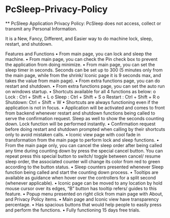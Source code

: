 # PcSleep-Privacy-Policy
** PcSleep Application Privacy Policy:   PcSleep does not access, collect or transmit any Personal Information. 

It is a New, Fancy, Different, and Easier way to do machine lock, sleep, restart, and shutdown. 

Features and Functions
•	From main page, you can lock and sleep the machine.
•	From main page, you can check the Pin check box to prevent the application from doing minimize.
•	From main page, you can set the sleep timer in seconds. Seconds can be set up to 300 (5 minutes only from the main page, while from the shrink/ Iconic page it is 9 seconds max, and takes the value from main page).
•	From extra functions page, you can do restart and shutdown.
•	From extra functions page, you can set the auto run on windows startup.
•	Shortcuts available for all 4 functions as below:
o	Lock	  :  	Ctrl + Shift + L
o	Sleep	  : 	Ctrl + Shift + S
o	Restart	: 	Ctrl + Shift + R
o	Shutdown: 	Ctrl + Shift + W
•	Shortcuts are always functioning even if the application is not in focus. 
•	Application will be activated and comes to front from backend whenever restart and shutdown functions being called to serve the confirmation request. Sleep as well to show the seconds counting down. Lock function will be performed instantly.
•	Confirmation request before doing restart and shutdown prompted when calling by their shortcuts only to avoid mistaken calls.
•	Iconic view page with cool fade in transformation from the main page to perform lock and sleep functions.
•	From the main page only, you can cancel the sleep order after being called any time during counting down by press the special cancel button. You can repeat press this special button to switch/ toggle between cancel/ resume sleep order, the associated counter will change its color from red to green according to the button status.
•	Sleep counters presented whenever Sleep function being called and start the counting down process.
•	Tooltips are available as guidance when hover over the controllers for a split second (whenever applicable).
•	Iconic page can be moved to any location by hold mouse cursor over its edges, “B” button has tooltip refers/ guides to this feature.
•	Popup menu presented on right click from main page with About, and Privacy Policy items.
•	Main page and Iconic view have transparency percentage.
•	Has spacious buttons that would help people to easily press and perform the functions.
•	Fully functioning 15 days free trials.
